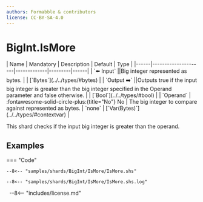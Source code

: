 ```yaml
---
authors: Formabble & contributors
license: CC-BY-SA-4.0
---
```



# BigInt.IsMore

<div class="sh-parameters" markdown="1">
| Name | Mandatory | Description | Default | Type |
|------|---------------------|-------------|---------|------|
| `⬅️ Input` ||Big integer represented as bytes. | | [`Bytes`](../../types/#bytes) |
| `Output ➡️` ||Outputs true if the input big integer is greater than the big integer specified in the Operand parameter and false otherwise. | | [`Bool`](../../types/#bool) |
| `Operand` | :fontawesome-solid-circle-plus:{title="No"} No  | The big integer to compare against represented as bytes. | `none` | [`Var(Bytes)`](../../types/#contextvar) |

</div>

This shard checks if the input big integer is greater than the operand.

## Examples

=== "Code"

  ```x86asm linenums="1"
  --8<-- "samples/shards/BigInt/IsMore/IsMore.shs"
  ```

  ```
  --8<-- "samples/shards/BigInt/IsMore/IsMore.shs.log"
  ```
&nbsp;
--8<-- "includes/license.md"

